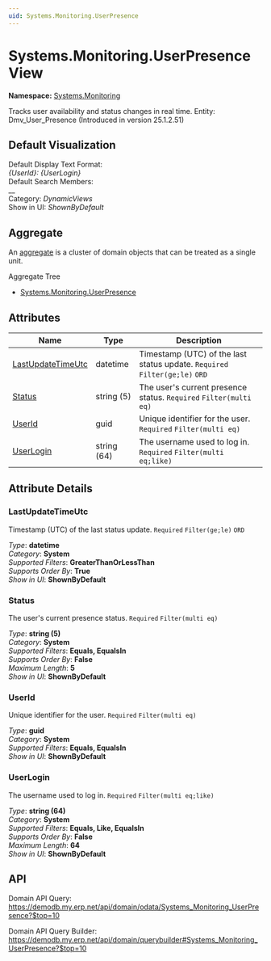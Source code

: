 ```yaml
---
uid: Systems.Monitoring.UserPresence
---
```

# Systems.Monitoring.UserPresence View

**Namespace:** [Systems.Monitoring](Systems.Monitoring.md)  

Tracks user availability and status changes in real time. Entity: Dmv_User_Presence (Introduced in version 25.1.2.51)

## Default Visualization
Default Display Text Format:  
_{UserId}: {UserLogin}_  
Default Search Members:  
__  
Category:  _DynamicViews_  
Show in UI:  _ShownByDefault_  

## Aggregate
An [aggregate](https://docs.erp.net/tech/advanced/concepts/aggregates.html) is a cluster of domain objects that can be treated as a single unit.  

Aggregate Tree  
* [Systems.Monitoring.UserPresence](Systems.Monitoring.UserPresence.md)  

## Attributes

| Name | Type | Description |
| ---- | ---- | --- |
| [LastUpdateTimeUtc](Systems.Monitoring.UserPresence.md#lastupdatetimeutc) | datetime | Timestamp (UTC) of the last status update. `Required` `Filter(ge;le)` `ORD` 
| [Status](Systems.Monitoring.UserPresence.md#status) | string (5) | The user's current presence status. `Required` `Filter(multi eq)` 
| [UserId](Systems.Monitoring.UserPresence.md#userid) | guid | Unique identifier for the user. `Required` `Filter(multi eq)` 
| [UserLogin](Systems.Monitoring.UserPresence.md#userlogin) | string (64) | The username used to log in. `Required` `Filter(multi eq;like)` 


## Attribute Details

### LastUpdateTimeUtc

Timestamp (UTC) of the last status update. `Required` `Filter(ge;le)` `ORD`

_Type_: **datetime**  
_Category_: **System**  
_Supported Filters_: **GreaterThanOrLessThan**  
_Supports Order By_: **True**  
_Show in UI_: **ShownByDefault**  

### Status

The user's current presence status. `Required` `Filter(multi eq)`

_Type_: **string (5)**  
_Category_: **System**  
_Supported Filters_: **Equals, EqualsIn**  
_Supports Order By_: **False**  
_Maximum Length_: **5**  
_Show in UI_: **ShownByDefault**  

### UserId

Unique identifier for the user. `Required` `Filter(multi eq)`

_Type_: **guid**  
_Category_: **System**  
_Supported Filters_: **Equals, EqualsIn**  
_Show in UI_: **ShownByDefault**  

### UserLogin

The username used to log in. `Required` `Filter(multi eq;like)`

_Type_: **string (64)**  
_Category_: **System**  
_Supported Filters_: **Equals, Like, EqualsIn**  
_Supports Order By_: **False**  
_Maximum Length_: **64**  
_Show in UI_: **ShownByDefault**  


## API

Domain API Query:
<https://demodb.my.erp.net/api/domain/odata/Systems_Monitoring_UserPresence?$top=10>

Domain API Query Builder:
<https://demodb.my.erp.net/api/domain/querybuilder#Systems_Monitoring_UserPresence?$top=10>

